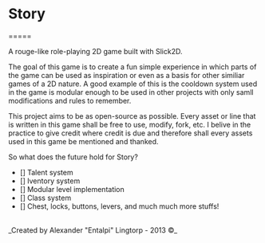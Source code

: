 # Story
=====

A rouge-like role-playing 2D game built with Slick2D.

The goal of this game is to create a fun simple experience in which parts of the game can be used as inspiration or even as a basis for other similiar games of a 2D nature. A good example of this is the cooldown system used in the game is modular enough to be used in other projects with only samll modifications and rules to remember. 



This project aims to be as open-source as possible.
Every asset or line that is written in this game shall be free to use, modify, fork, etc. I belive in the practice to give credit where credit is due and therefore shall every assets used in this game be mentioned and thanked.



So what does the future hold for Story?

- [] Talent system
- [] Iventory system
- [] Modular level implementation 
- [] Class system
- [] Chest, locks, buttons, levers, and much much more stuffs!





<br>
_Created by Alexander "Entalpi" Lingtorp - 2013 ©_

